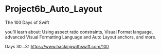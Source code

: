 # Project6b_Auto_Layout
The 100 Days of Swift

you’ll learn about:
Using aspect ratio constraints, Visual Format language,
advanced Visual Formatting Language and Auto Layout anchors, and more.

Days 30...31
https://www.hackingwithswift.com/100
